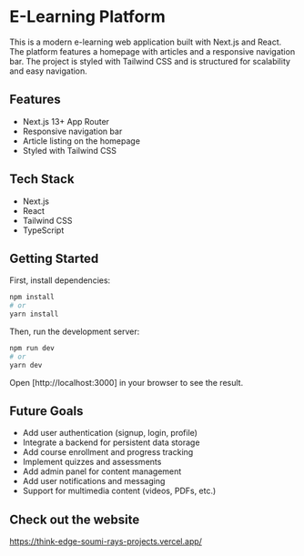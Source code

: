 # E-Learning Platform

This is a modern e-learning web application built with Next.js and React. The platform features a homepage with articles and a responsive navigation bar. The project is styled with Tailwind CSS and is structured for scalability and easy navigation.

## Features

- Next.js 13+ App Router
- Responsive navigation bar
- Article listing on the homepage
- Styled with Tailwind CSS

## Tech Stack

- Next.js
- React
- Tailwind CSS
- TypeScript

## Getting Started

First, install dependencies:

```bash
npm install
# or
yarn install
```

Then, run the development server:

```bash
npm run dev
# or
yarn dev
```

Open [http://localhost:3000] in your browser to see the result.

## Future Goals

- Add user authentication (signup, login, profile)
- Integrate a backend for persistent data storage
- Add course enrollment and progress tracking
- Implement quizzes and assessments
- Add admin panel for content management
- Add user notifications and messaging
- Support for multimedia content (videos, PDFs, etc.)

## Check out the website

https://think-edge-soumi-rays-projects.vercel.app/
